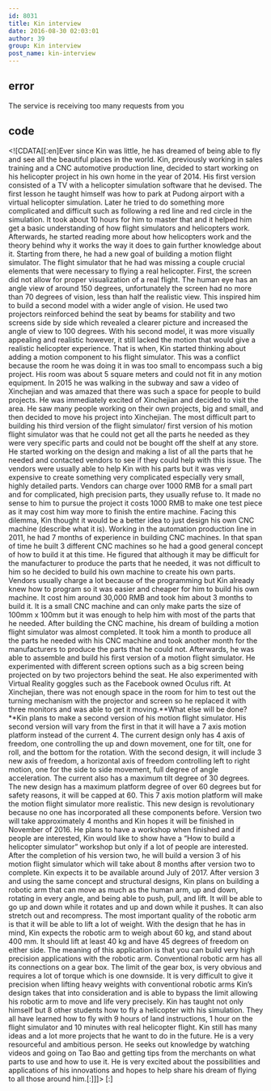 ```yaml
---
id: 8031
title: Kin interview
date: 2016-08-30 02:03:01
author: 39
group: Kin interview
post_name: kin-interview
---
```


## error
The service is receiving too many requests from you

## code
 <!\[CDATA\[\[:en\]Ever since Kin was little, he has dreamed of being able to fly and see all the beautiful places in the world. Kin, previously working in sales training and a CNC automotive production line, decided to start working on his helicopter project in his own home in the year of 2014\. His first version consisted of a TV with a helicopter simulation software that he devised. The first lesson he taught himself was how to park at Pudong airport with a virtual helicopter simulation. Later he tried to do something more complicated and difficult such as following a red line and red circle in the simulation. It took about 10 hours for him to master that and it helped him get a basic understanding of how flight simulators and helicopters work. Afterwards, he started reading more about how helicopters work and the theory behind why it works the way it does to gain further knowledge about it. Starting from there, he had a new goal of building a motion flight simulator. The flight simulator that he had was missing a couple crucial elements that were necessary to flying a real helicopter. First, the screen did not allow for proper visualization of a real flight. The human eye has an angle view of around 150 degrees, unfortunately the screen had no more than 70 degrees of vision, less than half the realistic view. This inspired him to build a second model with a wider angle of vision. He used two projectors reinforced behind the seat by beams for stability and two screens side by side which revealed a clearer picture and increased the angle of view to 100 degrees. With his second model, it was more visually appealing and realistic however, it still lacked the motion that would give a realistic helicopter experience. That is when, Kin started thinking about adding a motion component to his flight simulator. This was a conflict because the room he was doing it in was too small to encompass such a big project. His room was about 5 square meters and could not fit in any motion equipment. In 2015 he was walking in the subway and saw a video of Xinchejian and was amazed that there was such a space for people to build projects. He was immediately excited of Xinchejian and decided to visit the area. He saw many people working on their own projects, big and small, and then decided to move his project into Xinchejian. The most difficult part to building his third version of the flight simulator/ first version of his motion flight simulator was that he could not get all the parts he needed as they were very specific parts and could not be bought off the shelf at any store. He started working on the design and making a list of all the parts that he needed and contacted vendors to see if they could help with this issue. The vendors were usually able to help Kin with his parts but it was very expensive to create something very complicated especially very small, highly detailed parts. Vendors can charge over 1000 RMB for a small part and for complicated, high precision parts, they usually refuse to. It made no sense to him to pursue the project it costs 1000 RMB to make one test piece as it may cost him way more to finish the entire machine. Facing this dilemma, Kin thought it would be a better idea to just design his own CNC machine (describe what it is). Working in the automation production line in 2011, he had 7 months of experience in building CNC machines. In that span of time he built 3 different CNC machines so he had a good general concept of how to build it at this time. He figured that although it may be difficult for the manufacturer to produce the parts that he needed, it was not difficult to him so he decided to build his own machine to create his own parts. Vendors usually charge a lot because of the programming but Kin already knew how to program so it was easier and cheaper for him to build his own machine. It cost him around 30,000 RMB and took him about 3 months to build it. It is a small CNC machine and can only make parts the size of 100mm x 100mm but it was enough to help him with most of the parts that he needed. After building the CNC machine, his dream of building a motion flight simulator was almost completed. It took him a month to produce all the parts he needed with his CNC machine and took another month for the manufacturers to produce the parts that he could not. Afterwards, he was able to assemble and build his first version of a motion flight simulator. He experimented with different screen options such as a big screen being projected on by two projectors behind the seat. He also experimented with Virtual Reality goggles such as the Facebook owned Oculus rift. At Xinchejian, there was not enough space in the room for him to test out the turning mechanism with the projector and screen so he replaced it with three monitors and was able to get it moving.**What else will be done?**Kin plans to make a second version of his motion flight simulator. His second version will vary from the first in that it will have a 7 axis motion platform instead of the current 4\. The current design only has 4 axis of freedom, one controlling the up and down movement, one for tilt, one for roll, and the bottom for the rotation. With the second design, it will include 3 new axis of freedom, a horizontal axis of freedom controlling left to right motion, one for the side to side movement, full degree of angle acceleration. The current also has a maximum tilt degree of 30 degrees. The new design has a maximum platform degree of over 60 degrees but for safety reasons, it will be capped at 60\. This 7 axis motion platform will make the motion flight simulator more realistic. This new design is revolutionary because no one has incorporated all these components before. Version two will take approximately 4 months and Kin hopes it will be finished in November of 2016\. He plans to have a workshop when finished and if people are interested, Kin would like to show have a “How to build a helicopter simulator” workshop but only if a lot of people are interested. After the completion of his version two, he will build a version 3 of his motion flight simulator which will take about 8 months after version two to complete. Kin expects it to be available around July of 2017\. After version 3 and using the same concept and structural designs, Kin plans on building a robotic arm that can move as much as the human arm, up and down, rotating in every angle, and being able to push, pull, and lift. It will be able to go up and down while it rotates and up and down while it pushes. It can also stretch out and recompress. The most important quality of the robotic arm is that it will be able to lift a lot of weight. With the design that he has in mind, Kin expects the robotic arm to weigh about 60 kg, and stand about 400 mm. It should lift at least 40 kg and have 45 degrees of freedom on either side. The meaning of this application is that you can build very high precision applications with the robotic arm. Conventional robotic arm has all its connections on a gear box. The limit of the gear box, is very obvious and requires a lot of torque which is one downside. It is very difficult to give it precision when lifting heavy weights with conventional robotic arms Kin’s design takes that into consideration and is able to bypass the limit allowing his robotic arm to move and life very precisely. Kin has taught not only himself but 8 other students how to fly a helicopter with his simulation. They all have learned how to fly with 9 hours of land instructions, 1 hour on the flight simulator and 10 minutes with real helicopter flight. Kin still has many ideas and a lot more projects that he want to do in the future. He is a very resourceful and ambitious person. He seeks out knowledge by watching videos and going on Tao Bao and getting tips from the merchants on what parts to use and how to use it. He is very excited about the possibilities and applications of his innovations and hopes to help share his dream of flying to all those around him.\[:\]\]\]> \[:\]
